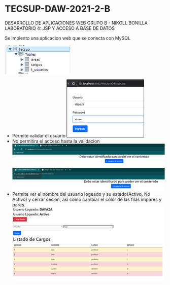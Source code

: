 # TECSUP-DAW-2021-2-B
DESARROLLO DE APLICACIONES WEB GRUPO B - NIKOLL BONILLA
LABORATORIO 4: JSP Y ACCESO A BASE DE DATOS

Se implento una aplicacion web que se conecta con MySQL

![alt text](img/bd.PNG)

- Permite validar el usuario
  ![alt text](img/validar.PNG)
- No permitira el acceso hasta la validacion
  ![alt text](img/cargos_no.PNG)
  ![alt text](img/areas_no.PNG)
- Permite ver el nombre del usuario logeado y su estado(Activo, No Activo) y cerrar sesion, asi como cambiar el color de las filas impares y pares.
  ![alt text](img/lista.PNG)
  